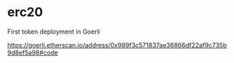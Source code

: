 # erc20
First token deployment in Goerli

https://goerli.etherscan.io/address/0x989f3c571837ae36866df22af9c735b9d8ef5a98#code
